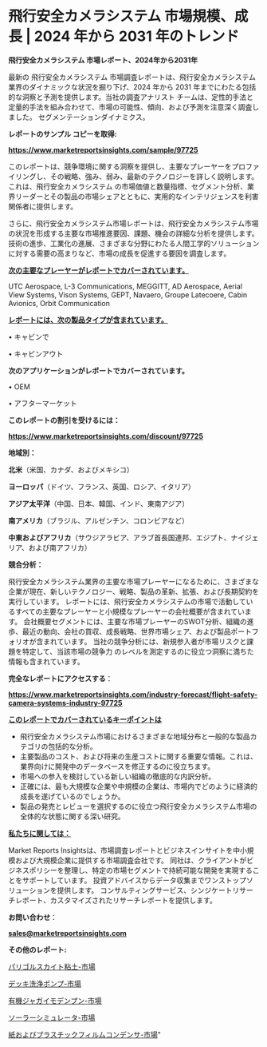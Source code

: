 # 飛行安全カメラシステム 市場規模、成長 | 2024 年から 2031 年のトレンド

<strong>飛行安全カメラシステム 市場レポート、2024年から2031年</strong>

最新の 飛行安全カメラシステム 市場調査レポートは、飛行安全カメラシステム 業界のダイナミックな状況を掘り下げ、2024 年から 2031 年までにわたる包括的な洞察と予測を提供します。当社の調査アナリスト チームは、定性的手法と定量的手法を組み合わせて、市場の可能性、傾向、および予測を注意深く調査しました。 セグメンテーションダイナミクス。



<strong>レポートのサンプル コピーを取得:</strong> <a href=https://www.marketreportsinsights.com/sample/97725>

<strong><u>https://www.marketreportsinsights.com/sample/97725</u></strong></a>

このレポートは、競争環境に関する洞察を提供し、主要なプレーヤーをプロファイリングし、その戦略、強み、弱み、最新のテクノロジーを詳しく説明します。 これは、飛行安全カメラシステム の市場価値と数量指標、セグメント分析、業界リーダーとその製品の市場シェアとともに、実用的なインテリジェンスを利害関係者に提供します。

さらに、飛行安全カメラシステム市場レポートは、飛行安全カメラシステム市場の状況を形成する主要な市場推進要因、課題、機会の詳細な分析を提供します。 技術の進歩、工業化の進展、さまざまな分野にわたる人間工学的ソリューションに対する需要の高まりなど、市場の成長を促進する要因を調査します。



<strong><u>次の主要なプレーヤーがレポートでカバーされています。</u></strong>

UTC Aerospace, L-3 Communications, MEGGITT, AD Aerospace, Aerial View Systems, Vison Systems, GEPT, Navaero, Groupe Latecoere, Cabin Avionics, Orbit Communication



<strong><u><b>レポートには、次の製品タイプが含まれています。</b></u></strong>

• キャビンで

• キャビンアウト



<strong><b>次のアプリケーションがレポートでカバーされています。</b></strong>

• OEM

• アフターマーケット



<strong><b>このレポートの割引を受けるには：</b></strong><a href=https://www.marketreportsinsights.com/discount/97725>

<strong><u>https://www.marketreportsinsights.com/discount/97725</u></strong></a>



<strong>地域別：</strong>



<strong>北米</strong>（米国、カナダ、およびメキシコ）



<strong>ヨーロッパ</strong>（ドイツ、フランス、英国、ロシア、イタリア）



<strong>アジア太平洋</strong>（中国、日本、韓国、インド、東南アジア）



<strong>南アメリカ</strong>（ブラジル、アルゼンチン、コロンビアなど）



<strong>中東およびアフリカ</strong>（サウジアラビア、アラブ首長国連邦、エジプト、ナイジェリア、および南アフリカ）



<strong>競合分析：</strong>

飛行安全カメラシステム業界の主要な市場プレーヤーになるために、さまざまな企業が現在、新しいテクノロジー、戦略、製品の革新、拡張、および長期契約を実行しています。 レポートには、飛行安全カメラシステムの市場で活動しているすべての主要なプレーヤーと小規模なプレーヤーの会社概要が含まれています。 会社概要セグメントには、主要な市場プレーヤーのSWOT分析、組織の進歩、最近の動向、会社の買収、成長戦略、世界市場シェア、および製品ポートフォリオが含まれています。 当社の競争分析には、新規参入者が市場リスクと課題を特定して、当該市場の競争力 のレベルを測定するのに役立つ洞察に満ちた情報も含まれています。



<strong>完全なレポートにアクセスする</strong>：

<a href=https://www.marketreportsinsights.com/industry-forecast/flight-safety-camera-systems-industry-97725>

<strong><u>https://www.marketreportsinsights.com/industry-forecast/flight-safety-camera-systems-industry-97725</u></strong></a>



<strong><u><b>このレポートでカバーされているキーポイントは</b></u></strong>
<ul>
  <li>飛行安全カメラシステム市場におけるさまざまな地域分布と一般的な製品カテゴリの包括的な分析。</li>
  <li>主要製品のコスト、および将来の生産コストに関する重要な情報。これは、業界向けに開発中のデータベースを修正するのに役立ちます。</li>
  <li>市場への参入を検討している新しい組織の徹底的な内訳分析。</li>
  <li>正確には、最も大規模な企業や中規模の企業は、市場内でどのように経済的成長を遂げているのでしょうか。</li>
  <li>製品の発売とレビューを選択するのに役立つ飛行安全カメラシステム市場の全体的な状態に関する深い研究。</li>
</ul>


<strong><u><b>私たちに関しては：</b></u></strong>

Market Reports Insightsは、市場調査レポートとビジネスインサイトを中小規模および大規模企業に提供する市場調査会社です。 同社は、クライアントがビジネスポリシーを整理し、特定の市場セグメントで持続可能な開発を実現することをサポートしています。 投資アドバイスからデータ収集までワンストップソリューションを提供します。 コンサルティングサービス、シンジケートリサーチレポート、カスタマイズされたリサーチレポートを提供します。



<strong><b>お問い合わせ</b></strong>：

<a href=mailto:sales@marketreportsinsights.com>

<strong><u>sales@marketreportsinsights.com</u></strong></a>



<strong>その他のレポート:</strong>

<a href=https://www.linkedin.com/pulse/パリゴルスカイト粘土-市場-2023-総利益と主要ベンダー-2030-analytics-achievers-24-analysis-zsvkf/>パリゴルスカイト粘土-市場</a>

<a href=https://www.linkedin.com/pulse/デッキ洗浄ポンプ-市場-2030-年までの需要に焦点を当てた-2023-年調査レポート-lofqf/>デッキ洗浄ポンプ-市場</a>

<a href=https://www.linkedin.com/pulse/有機ジャガイモデンプン-市場-2023-総利益と主要ベンダー-2030-pr-news-hub-i3adf/>有機ジャガイモデンプン-市場</a>

<a href=https://www.linkedin.com/pulse/ソーラーシミュレータ-市場-2023-swot-分析と成長率-2030-pr-news-hub-umdjf/>ソーラーシミュレータ-市場</a>

<a href=https://www.linkedin.com/pulse/紙およびプラスチックフィルムコンデンサ-市場-2023-swot-分析と成長率-2030-pr-news-hub-zu1kf/>紙およびプラスチックフィルムコンデンサ-市場</a>"

